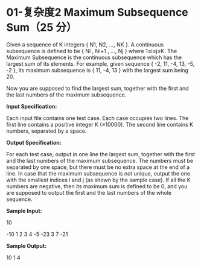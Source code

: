 # 01-复杂度2 Maximum Subsequence Sum（25 分）
Given a sequence of K integers { N1, N2, ..., NK }. A continuous subsequence is defined to be { Ni , Ni+1 , ..., Nj  } where 1≤i≤j≤K. The Maximum Subsequence is the continuous subsequence which has the largest sum of its elements. For example, given sequence { -2, 11, -4, 13, -5, -2 }, its maximum subsequence is { 11, -4, 13 } with the largest sum being 20.

Now you are supposed to find the largest sum, together with the first and the last numbers of the maximum subsequence.

**Input Specification:**

Each input file contains one test case. Each case occupies two lines. The first line contains a positive integer K (≤10000). The second line contains K numbers, separated by a space.

**Output Specification:**

For each test case, output in one line the largest sum, together with the first and the last numbers of the maximum subsequence. The numbers must be separated by one space, but there must be no extra space at the end of a line. In case that the maximum subsequence is not unique, output the one with the smallest indices i and j (as shown by the sample case). If all the K numbers are negative, then its maximum sum is defined to be 0, and you are supposed to output the first and the last numbers of the whole sequence.

**Sample Input:**

10

-10 1 2 3 4 -5 -23 3 7 -21

**Sample Output:**

10 1 4
